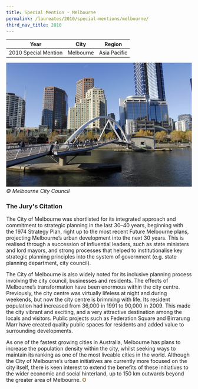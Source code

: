 ```yaml
---
title: Special Mention - Melbourne
permalink: /laureates/2010/special-mentions/melbourne/
third_nav_title: 2010
---
```


| Year | City | Region |
|--|--|--|
| 2010 Special Mention | Melbourne | Asia Pacific |

![Melbourne](/images/special-mentions/melbourne.jpg)
_© Melbourne City Council_

### **The Jury's Citation**
The City of Melbourne was shortlisted for its integrated approach and commitment to strategic planning in the last 30–40 years, beginning with the 1974 Strategy Plan, right up to the most recent Future Melbourne plans, projecting Melbourne’s urban development into the next 30 years. This is realised through a succession of influential leaders, such as state ministers and lord mayors, and strong processes that helped to institutionalise key strategic planning principles into the system of government (e.g. state planning department, city council).

The City of Melbourne is also widely noted for its inclusive planning process involving the city council, businesses and residents. The effects of Melbourne’s transformation have been enormous within the city centre. Previously, the city centre was virtually lifeless at night and during weekends, but now the city centre is brimming with life. Its resident population had increased from 36,000 in 1991 to 90,000 in 2009. This made the city vibrant and exciting, and a very attractive destination among the locals and visitors. Public projects such as Federation Square and Birrarung Marr have created quality public spaces for residents and added value to surrounding developments.

As one of the fastest growing cities in Australia, Melbourne has plans to increase the population density within the city, whilst seeking ways to maintain its ranking as one of the most liveable cities in the world. Although the City of Melbourne’s urban initiatives are currently more focused on the city itself, there is keen interest to extend the benefits of these initiatives to the wider economic and social hinterland, up to 150 km outwards beyond the greater area of Melbourne. **<font color="#967942">O</font>**

